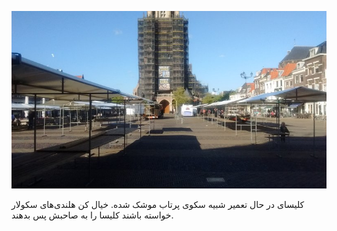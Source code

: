 <!-- 
.. title: پیاده‌روی در دلفت-عصر سه جون دوهزار و پانزده
.. slug: 2015-06-03-lopen-in-delft
.. date: 2015-06-03 20:14:54 UTC+02:00
.. tags: 
.. category: پیاده‌روی در دلفت
.. link: 
.. description: 
.. type: text
-->

![delft](/20150603_delft_small.jpg)

کلیسای در حال تعمیر شبیه سکوی پرتاب موشک شده. خیال کن هلندی‌های سکولار خواسته باشند کلیسا را به صاحبش پس بدهند.
